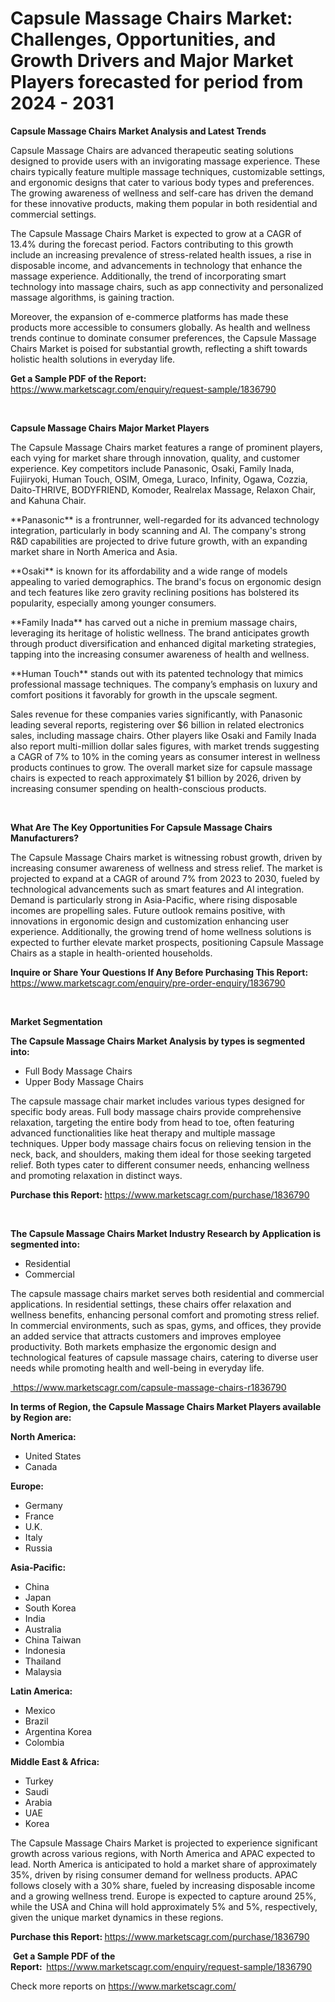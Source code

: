 <p><h1>Capsule Massage Chairs Market: Challenges, Opportunities, and Growth Drivers and Major Market Players forecasted for period from 2024 - 2031</h1></p><p><strong>Capsule Massage Chairs Market Analysis and Latest Trends</strong></p>
<p><p>Capsule Massage Chairs are advanced therapeutic seating solutions designed to provide users with an invigorating massage experience. These chairs typically feature multiple massage techniques, customizable settings, and ergonomic designs that cater to various body types and preferences. The growing awareness of wellness and self-care has driven the demand for these innovative products, making them popular in both residential and commercial settings.</p><p>The Capsule Massage Chairs Market is expected to grow at a CAGR of 13.4% during the forecast period. Factors contributing to this growth include an increasing prevalence of stress-related health issues, a rise in disposable income, and advancements in technology that enhance the massage experience. Additionally, the trend of incorporating smart technology into massage chairs, such as app connectivity and personalized massage algorithms, is gaining traction.</p><p>Moreover, the expansion of e-commerce platforms has made these products more accessible to consumers globally. As health and wellness trends continue to dominate consumer preferences, the Capsule Massage Chairs Market is poised for substantial growth, reflecting a shift towards holistic health solutions in everyday life.</p></p>
<p><strong>Get a Sample PDF of the Report:&nbsp;</strong> <a href="https://www.marketscagr.com/enquiry/request-sample/1836790?utm_campaign=1166&utm_medium=2&utm_source=Github&utm_content=ia&utm_term=31122024&utm_id=capsule-massage-chairs">https://www.marketscagr.com/enquiry/request-sample/1836790</a></p>
<p>&nbsp;</p>
<p><strong>Capsule Massage Chairs Major Market Players</strong></p>
<p><p>The Capsule Massage Chairs market features a range of prominent players, each vying for market share through innovation, quality, and customer experience. Key competitors include Panasonic, Osaki, Family Inada, Fujiiryoki, Human Touch, OSIM, Omega, Luraco, Infinity, Ogawa, Cozzia, Daito-THRIVE, BODYFRIEND, Komoder, Realrelax Massage, Relaxon Chair, and Kahuna Chair.</p><p>**Panasonic** is a frontrunner, well-regarded for its advanced technology integration, particularly in body scanning and AI. The company's strong R&D capabilities are projected to drive future growth, with an expanding market share in North America and Asia.</p><p>**Osaki** is known for its affordability and a wide range of models appealing to varied demographics. The brand's focus on ergonomic design and tech features like zero gravity reclining positions has bolstered its popularity, especially among younger consumers.</p><p>**Family Inada** has carved out a niche in premium massage chairs, leveraging its heritage of holistic wellness. The brand anticipates growth through product diversification and enhanced digital marketing strategies, tapping into the increasing consumer awareness of health and wellness.</p><p>**Human Touch** stands out with its patented technology that mimics professional massage techniques. The company’s emphasis on luxury and comfort positions it favorably for growth in the upscale segment.</p><p>Sales revenue for these companies varies significantly, with Panasonic leading several reports, registering over $6 billion in related electronics sales, including massage chairs. Other players like Osaki and Family Inada also report multi-million dollar sales figures, with market trends suggesting a CAGR of 7% to 10% in the coming years as consumer interest in wellness products continues to grow. The overall market size for capsule massage chairs is expected to reach approximately $1 billion by 2026, driven by increasing consumer spending on health-conscious products.</p></p>
<p>&nbsp;</p>
<p><strong>What Are The Key Opportunities For Capsule Massage Chairs Manufacturers?</strong></p>
<p><p>The Capsule Massage Chairs market is witnessing robust growth, driven by increasing consumer awareness of wellness and stress relief. The market is projected to expand at a CAGR of around 7% from 2023 to 2030, fueled by technological advancements such as smart features and AI integration. Demand is particularly strong in Asia-Pacific, where rising disposable incomes are propelling sales. Future outlook remains positive, with innovations in ergonomic design and customization enhancing user experience. Additionally, the growing trend of home wellness solutions is expected to further elevate market prospects, positioning Capsule Massage Chairs as a staple in health-oriented households.</p></p>
<p><strong>Inquire or Share Your Questions If Any Before Purchasing This Report:</strong> <a href="https://www.marketscagr.com/enquiry/pre-order-enquiry/1836790?utm_campaign=1166&utm_medium=2&utm_source=Github&utm_content=ia&utm_term=31122024&utm_id=capsule-massage-chairs">https://www.marketscagr.com/enquiry/pre-order-enquiry/1836790</a></p>
<p>&nbsp;</p>
<p><strong>Market Segmentation</strong></p>
<p><strong>The Capsule Massage Chairs Market Analysis by types is segmented into:</strong></p>
<p><ul><li>Full Body Massage Chairs</li><li>Upper Body Massage Chairs</li></ul></p>
<p><p>The capsule massage chair market includes various types designed for specific body areas. Full body massage chairs provide comprehensive relaxation, targeting the entire body from head to toe, often featuring advanced functionalities like heat therapy and multiple massage techniques. Upper body massage chairs focus on relieving tension in the neck, back, and shoulders, making them ideal for those seeking targeted relief. Both types cater to different consumer needs, enhancing wellness and promoting relaxation in distinct ways.</p></p>
<p><strong>Purchase this Report:&nbsp;</strong><a href="https://www.marketscagr.com/purchase/1836790?utm_campaign=1166&utm_medium=2&utm_source=Github&utm_content=ia&utm_term=31122024&utm_id=capsule-massage-chairs">https://www.marketscagr.com/purchase/1836790</a></p>
<p>&nbsp;</p>
<p><strong>The Capsule Massage Chairs Market Industry Research by Application is segmented into:</strong></p>
<p><ul><li>Residential</li><li>Commercial</li></ul></p>
<p><p>The capsule massage chairs market serves both residential and commercial applications. In residential settings, these chairs offer relaxation and wellness benefits, enhancing personal comfort and promoting stress relief. In commercial environments, such as spas, gyms, and offices, they provide an added service that attracts customers and improves employee productivity. Both markets emphasize the ergonomic design and technological features of capsule massage chairs, catering to diverse user needs while promoting health and well-being in everyday life.</p></p>
<p><a href="https://www.marketscagr.com/capsule-massage-chairs-r1836790?utm_campaign=1166&utm_medium=2&utm_source=Github&utm_content=ia&utm_term=31122024&utm_id=capsule-massage-chairs">&nbsp;https://www.marketscagr.com/capsule-massage-chairs-r1836790</a></p>
<p><strong>In terms of Region, the Capsule Massage Chairs Market Players available by Region are:</strong></p>
<p>
    <p> <strong> North America: </strong>
        <ul>
            <li>United States</li>
            <li>Canada</li>
        </ul>
        </p> 
    <p> <strong> Europe: </strong>
        <ul>
            <li>Germany</li>
            <li>France</li>
            <li>U.K.</li>
            <li>Italy</li>
            <li>Russia</li>
        </ul>
        </p> 
    <p> <strong> Asia-Pacific: </strong>
        <ul>
            <li>China</li>
            <li>Japan</li>
            <li>South Korea</li>
            <li>India</li>
            <li>Australia</li>
            <li>China Taiwan</li>
            <li>Indonesia</li>
            <li>Thailand</li>
            <li>Malaysia</li>
        </ul>
        </p> 
    <p> <strong> Latin America: </strong>
        <ul>
            <li>Mexico</li>
            <li>Brazil</li>
            <li>Argentina Korea</li>
            <li>Colombia</li>
        </ul>
        </p> 
    <p> <strong> Middle East & Africa: </strong>
        <ul>
            <li>Turkey</li>
            <li>Saudi</li>
            <li>Arabia</li>
            <li>UAE</li>
            <li>Korea</li>
        </ul>
    </p>
    </p>
<p><p>The Capsule Massage Chairs Market is projected to experience significant growth across various regions, with North America and APAC expected to lead. North America is anticipated to hold a market share of approximately 35%, driven by rising consumer demand for wellness products. APAC follows closely with a 30% share, fueled by increasing disposable income and a growing wellness trend. Europe is expected to capture around 25%, while the USA and China will hold approximately 5% and 5%, respectively, given the unique market dynamics in these regions.</p></p>
<p><strong>Purchase this Report: </strong><a href="https://www.marketscagr.com/purchase/1836790?utm_campaign=1166&utm_medium=2&utm_source=Github&utm_content=ia&utm_term=31122024&utm_id=capsule-massage-chairs">https://www.marketscagr.com/purchase/1836790</a></p>
<p>&nbsp;<strong>Get a Sample PDF of the Report:&nbsp;&nbsp;</strong><a href="https://www.marketscagr.com/enquiry/request-sample/1836790?utm_campaign=1166&utm_medium=2&utm_source=Github&utm_content=ia&utm_term=31122024&utm_id=capsule-massage-chairs">https://www.marketscagr.com/enquiry/request-sample/1836790</a></p>
<p><strong></strong></p>
<p>Check more reports on <a href="https://www.marketscagr.com/?utm_campaign=1166&utm_medium=2&utm_source=Github&utm_content=ia&utm_term=31122024&utm_id=capsule-massage-chairs">https://www.marketscagr.com/</a></p>